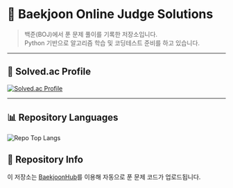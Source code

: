 # 🐍 Baekjoon Online Judge Solutions

> 백준(BOJ)에서 푼 문제 풀이를 기록한 저장소입니다.  
> Python 기반으로 알고리즘 학습 및 코딩테스트 준비를 하고 있습니다.

---

## 📖 Solved.ac Profile
[![Solved.ac Profile](http://mazassumnida.wtf/api/v2/generate_badge?boj=taldkdus1)](https://solved.ac/taldkdus1)

---

## 📊 Repository Languages
![Repo Top Langs](https://github-readme-stats.vercel.app/api/top-langs/?username=Znsim&repo=baekjoon&theme=radical)

## 📂 Repository Info
이 저장소는 [BaekjoonHub](https://github.com/BaekjoonHub/BaekjoonHub)를 이용해 자동으로 푼 문제 코드가 업로드됩니다.
